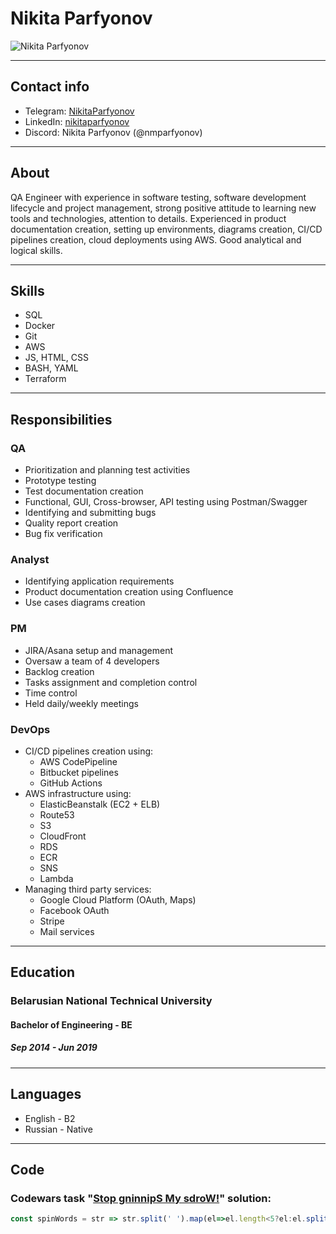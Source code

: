 # Nikita Parfyonov
![Nikita Parfyonov](https://avatars.githubusercontent.com/u/137721646)

---

## Contact info
* Telegram: [NikitaParfyonov](https://t.me/NikitaParfyonov)
* LinkedIn: [nikitaparfyonov](https://www.linkedin.com/in/nikitaparfyonov/)
* Discord: Nikita Parfyonov (@nmparfyonov)

---

## About
QA Engineer with experience in software testing, software development lifecycle and project management, strong positive attitude to learning new tools and technologies, attention to details. Experienced in product documentation creation, setting up environments, diagrams creation, CI/CD pipelines creation, cloud deployments using AWS. Good analytical and logical skills.

---

## Skills
* SQL
* Docker
* Git
* AWS
* JS, HTML, CSS
* BASH, YAML
* Terraform

---

## Responsibilities

### QA

* Prioritization and planning test activities
* Prototype testing
* Test documentation creation
* Functional, GUI, Cross-browser, API testing using Postman/Swagger
* Identifying and submitting bugs
* Quality report creation
* Bug fix verification

### Analyst

* Identifying application requirements
* Product documentation creation using Confluence
* Use cases diagrams creation

### PM

* JIRA/Asana setup and management
* Oversaw a team of 4 developers
* Backlog creation
* Tasks assignment and completion control
* Time control
* Held daily/weekly meetings

### DevOps

* CI/CD pipelines creation using:
  + AWS CodePipeline
  + Bitbucket pipelines
  + GitHub Actions
* AWS infrastructure using:
  + ElasticBeanstalk (EC2 + ELB)
  + Route53
  + S3
  + CloudFront
  + RDS
  + ECR
  + SNS
  + Lambda
* Managing third party services:
  + Google Cloud Platform (OAuth, Maps)
  + Facebook OAuth
  + Stripe
  + Mail services

---

## Education
### Belarusian National Technical University
#### Bachelor of Engineering - BE
##### Sep 2014 - Jun 2019

---

## Languages
* English - B2
* Russian - Native

---

## Code
### Codewars task "[Stop gninnipS My sdroW!](https://www.codewars.com/kata/5264d2b162488dc400000001)" solution:
```JavaScript
const spinWords = str => str.split(' ').map(el=>el.length<5?el:el.split('').reverse().join('')).join(' ')
```

